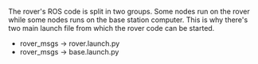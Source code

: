 The rover's ROS code is split in two groups. Some nodes run on the rover while some nodes runs on the base station computer. This is why there's two main launch file from which the rover code can be started.

- rover_msgs -> rover.launch.py
- rover_msgs -> base.launch.py
